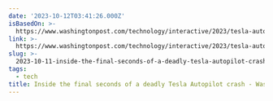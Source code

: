 ```yaml
---
date: '2023-10-12T03:41:26.000Z'
isBasedOn: >-
  https://www.washingtonpost.com/technology/interactive/2023/tesla-autopilot-crash-analysis/
link: >-
  https://www.washingtonpost.com/technology/interactive/2023/tesla-autopilot-crash-analysis/
slug: >-
  2023-10-11-inside-the-final-seconds-of-a-deadly-tesla-autopilot-crash-washington-pos
tags:
  - tech
title: Inside the final seconds of a deadly Tesla Autopilot crash - Washington Pos
---
```


